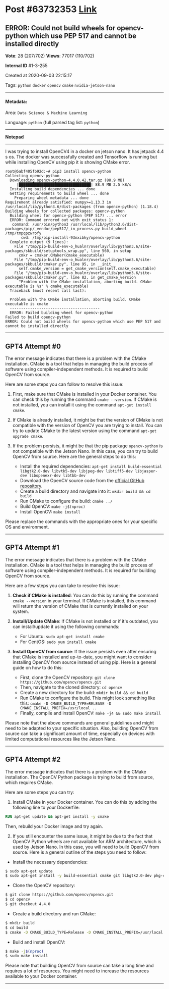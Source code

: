 
# Post \#63732353 [Link](https://stackoverflow.com/questions/63732353/)

## ERROR: Could not build wheels for opencv-python which use PEP 517 and cannot be installed directly

**Vote**: 28 (207/702) **Views**: 77017 (110/702) 

**Internal ID** \#1-3-255

Created at 2020-09-03 22:15:17

Tags: `python` `docker` `opencv` `cmake` `nvidia-jetson-nano`

----------

#### Metadata:

Area: `Data Science & Machine Learning`

Language: `python` (full parsed tag list: `python`)

----------

**Notepad**


----------

I was trying to install OpenCV4 in a docker on jetson nano. It has jetpack 4.4 s os. The docker was successfully created and Tensorflow is running but while installing OpenCV using pip it is showing CMake error.
```
root@5abf405fb92d:~# pip3 install opencv-python
Collecting opencv-python
  Downloading opencv-python-4.4.0.42.tar.gz (88.9 MB)
     |████████████████████████████████| 88.9 MB 2.5 kB/s 
  Installing build dependencies ... done
  Getting requirements to build wheel ... done
    Preparing wheel metadata ... done
Requirement already satisfied: numpy>=1.13.3 in /usr/local/lib/python3.6/dist-packages (from opencv-python) (1.18.4)
Building wheels for collected packages: opencv-python
  Building wheel for opencv-python (PEP 517) ... error
  ERROR: Command errored out with exit status 1:
   command: /usr/bin/python3 /usr/local/lib/python3.6/dist-packages/pip/_vendor/pep517/_in_process.py build_wheel /tmp/tmpqpzwrofy
       cwd: /tmp/pip-install-93nxibky/opencv-python
  Complete output (9 lines):
    File "/tmp/pip-build-env-o_hualnr/overlay/lib/python3.6/site-packages/skbuild/setuptools_wrap.py", line 560, in setup
      cmkr = cmaker.CMaker(cmake_executable)
    File "/tmp/pip-build-env-o_hualnr/overlay/lib/python3.6/site-packages/skbuild/cmaker.py", line 95, in __init__
      self.cmake_version = get_cmake_version(self.cmake_executable)
    File "/tmp/pip-build-env-o_hualnr/overlay/lib/python3.6/site-packages/skbuild/cmaker.py", line 82, in get_cmake_version
      "Problem with the CMake installation, aborting build. CMake executable is %s" % cmake_executable)
  Traceback (most recent call last):
  
  Problem with the CMake installation, aborting build. CMake executable is cmake
  ----------------------------------------
  ERROR: Failed building wheel for opencv-python
Failed to build opencv-python
ERROR: Could not build wheels for opencv-python which use PEP 517 and cannot be installed directly
```



----------
        
## GPT4 Attempt \#0

The error message indicates that there is a problem with the CMake installation. CMake is a tool that helps in managing the build process of software using compiler-independent methods. It is required to build OpenCV from source.

Here are some steps you can follow to resolve this issue:

1. First, make sure that CMake is installed in your Docker container. You can check this by running the command `cmake --version`. If CMake is not installed, you can install it using the command `apt-get install cmake`.

2. If CMake is already installed, it might be that the version of CMake is not compatible with the version of OpenCV you are trying to install. You can try to update CMake to the latest version using the command `apt-get upgrade cmake`.

3. If the problem persists, it might be that the pip package `opencv-python` is not compatible with the Jetson Nano. In this case, you can try to build OpenCV from source. Here are the general steps to do this:

   - Install the required dependencies: `apt-get install build-essential libgtk2.0-dev libvtk5-dev libjpeg-dev libtiff5-dev libjasper-dev libopenexr-dev libtbb-dev`
   - Download the OpenCV source code from the [official GitHub repository](https://github.com/opencv/opencv).
   - Create a build directory and navigate into it: `mkdir build && cd build`
   - Run CMake to configure the build: `cmake ../`
   - Build OpenCV: `make -j$(nproc)`
   - Install OpenCV: `make install`

Please replace the commands with the appropriate ones for your specific OS and environment.

--------

## GPT4 Attempt \#1

The error message indicates that there is a problem with the CMake installation. CMake is a tool that helps in managing the build process of software using compiler-independent methods. It is required for building OpenCV from source.

Here are a few steps you can take to resolve this issue:

1. **Check if CMake is installed**: You can do this by running the command `cmake --version` in your terminal. If CMake is installed, this command will return the version of CMake that is currently installed on your system.

2. **Install/Update CMake**: If CMake is not installed or if it's outdated, you can install/update it using the following commands:

   - For Ubuntu: `sudo apt-get install cmake`
   - For CentOS: `sudo yum install cmake`

3. **Install OpenCV from source**: If the issue persists even after ensuring that CMake is installed and up-to-date, you might want to consider installing OpenCV from source instead of using pip. Here is a general guide on how to do this:

   - First, clone the OpenCV repository: `git clone https://github.com/opencv/opencv.git`
   - Then, navigate to the cloned directory: `cd opencv`
   - Create a new directory for the build: `mkdir build && cd build`
   - Run CMake to configure the build. This might look something like this: `cmake -D CMAKE_BUILD_TYPE=RELEASE -D CMAKE_INSTALL_PREFIX=/usr/local ..`
   - Finally, compile and install OpenCV: `make -j4 && sudo make install`

Please note that the above commands are general guidelines and might need to be adapted to your specific situation. Also, building OpenCV from source can take a significant amount of time, especially on devices with limited computational resources like the Jetson Nano.

--------

## GPT4 Attempt \#2

The error message indicates that there is a problem with the CMake installation. The OpenCV Python package is trying to build from source, which requires CMake. 

Here are some steps you can try:

1. Install CMake in your Docker container. You can do this by adding the following line to your Dockerfile:

```Dockerfile
RUN apt-get update && apt-get install -y cmake
```

Then, rebuild your Docker image and try again.

2. If you still encounter the same issue, it might be due to the fact that OpenCV Python wheels are not available for ARM architecture, which is used by Jetson Nano. In this case, you will need to build OpenCV from source. Here is a general outline of the steps you need to follow:

- Install the necessary dependencies:

```bash
$ sudo apt-get update
$ sudo apt-get install -y build-essential cmake git libgtk2.0-dev pkg-config libavcodec-dev libavformat-dev libswscale-dev
```

- Clone the OpenCV repository:

```bash
$ git clone https://github.com/opencv/opencv.git
$ cd opencv
$ git checkout 4.4.0
```

- Create a build directory and run CMake:

```bash
$ mkdir build
$ cd build
$ cmake -D CMAKE_BUILD_TYPE=Release -D CMAKE_INSTALL_PREFIX=/usr/local ..
```

- Build and install OpenCV:

```bash
$ make -j$(nproc)
$ sudo make install
```

Please note that building OpenCV from source can take a long time and requires a lot of resources. You might need to increase the resources available to your Docker container.

--------
